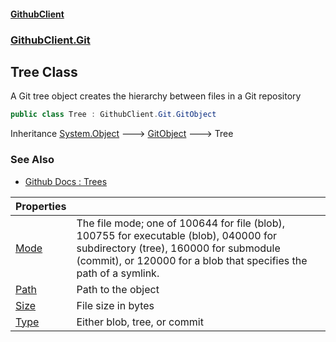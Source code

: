 #### [GithubClient](index 'index')
### [GithubClient.Git](GithubClient.Git 'GithubClient.Git')

## Tree Class

A Git tree object creates the hierarchy between files in a Git repository

```csharp
public class Tree : GithubClient.Git.GitObject
```

Inheritance [System.Object](https://docs.microsoft.com/en-us/dotnet/api/System.Object 'System.Object') &#129106; [GitObject](GithubClient.Git.GitObject 'GithubClient.Git.GitObject') &#129106; Tree

### See Also
- [Github Docs : Trees](https://docs.github.com/en/rest/git/trees 'https://docs.github.com/en/rest/git/trees')

| Properties | |
| :--- | :--- |
| [Mode](GithubClient.Git.Tree.Mode 'GithubClient.Git.Tree.Mode') | The file mode; one of 100644 for file (blob), 100755 for executable (blob), 040000 for subdirectory (tree), 160000 for submodule (commit), or 120000 for a blob that specifies the path of a symlink. |
| [Path](GithubClient.Git.Tree.Path 'GithubClient.Git.Tree.Path') | Path to the object |
| [Size](GithubClient.Git.Tree.Size 'GithubClient.Git.Tree.Size') | File size in bytes |
| [Type](GithubClient.Git.Tree.Type 'GithubClient.Git.Tree.Type') | Either blob, tree, or commit |
